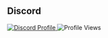 ## Discord
<a href="https://discord.com/users/578594879681331200">
  <img src="https://lanyard.cnrad.dev/api/578594879681331200?animatedDecoration=false&hideTag=true&hideSpotify=true&hideDiscrim=true&showDisplayName=true&hideDecoration=true&hideBadges=true&theme=light&idleMessage=discord.gg%2Fisrail" alt="Discord Profile">
</a>

<img src="https://komarev.com/ghpvc/?username=duckevils&repo=vanity-url-sniper-fast&color=blue" alt="Profile Views">
